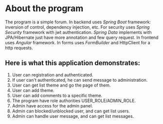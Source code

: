 # About the program
The program is a simple forum. In backend uses <em>Spring Boot</em> framework: inversion of control, dependency injection, etc.
For security uses <em>Spring Security</em> framework with jwt authentication.
<em>Spring Data</em> implements with JPA/Hibernate just have more annotation and few query request. 
In frontend uses <em>Angular</em> framework. In forms uses <em>FormBuilder</em> and HttpClient for a http requests. 


## Here is what this application demonstrates:
1. User can registration and authenticated.
2. If user can't authenticated, he can send message to administration. 
3. User can get list theme and go the page of them.
4. User can add theme.
5. User can add comments to a specific theme.
6. The program have role authorities USER_ROLE/ADMIN_ROLE.
7. Admin have access for the admin panel.
8. Admin can blocked/unblocked user, and can get list users.
9. Admin can handle user message, and can get list messages.